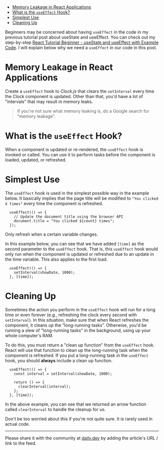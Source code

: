 - [Memory Leakage in React Applications](#memory-leakage-in-react-applications)
- [What is the `useEffect` Hook?](#what-is-the-useeffect-hook)
- [Simplest Use](#simplest-use)
- [Cleaning Up](#cleaning-up)

Beginners may be concerned about having `useEffect` in the code in my previous tutorial post about useState and useEffect. You can check out my step-by-step [React Tutorial Beginner - useState and useEffect with Example Code](https://amirahnasihah.hashnode.dev/react-tutorial-beginner-usestate-and-useeffect-with-example-code). I will explain below why we need a `useEffect` in our code in this post.

# Memory Leakage in React Applications

Create a `useEffect` hook to _Clock.js_ that clears the `setInterval` every time the Clock component is updated. Other than that, you'd have a lot of "intervals" that may result in memory leaks.

> If you're not sure what memory leaking is, do a Google search for “memory leakage”.

# What is the `useEffect` Hook?

When a component is updated or re-rendered, the `useEffect` hook is invoked or called. You can use it to perform tasks before the component is loaded, updated, or refreshed.

# Simplest Use

The `useEffect` hook is used in the simplest possible way in the example below. It basically implies that the page title will be modified to `"You clicked X times"` every time the component is refreshed.

```JSX
  useEffect(() => {
    // Update the document title using the browser API
    document.title = "You clicked ${count} times";
  });
```

Only refresh when a certain variable changes.

In this example below, you can see that we have added `[time]` as the second parameter to the `useEffect` hook. That is, this `useEffect` hook would only run when the component is updated or refreshed due to an update in the time variable. This also applies to the first load.

```JSX
  useEffect(() => {
    setInterval(showDate, 1000);
  }, [time]);
```

# Cleaning Up

Sometimes the action you perform in the `useEffect` hook will run for a long time or even forever (e.g., refreshing the clock every second with `setInterval`). In this situation,  make sure that when React refreshes the component, it cleans up the “long-running tasks”. Otherwise, you'd be running a slew of "long-running tasks" in the background, using up your whole computer's RAM.

To do this, you must return a "clean up function" from the `useEffect` hook. React will use that function to clean up the long-running task when the component is refreshed. If you put a long-running task in the `useEffect` hook, you should **always** include a clean up function.

```JSX
  useEffect(() => {
    const interval = setInterval(showDate, 1000);

    return () => {
      clearInterval(interval);
    };
  }, [time]);
```

In the above example, you can see that we returned an arrow function called `clearInterval` to handle the cleanup for us.

Don't be too worried about this if you're not quite sure. It is rarely used in actual code.

---

Please share it with the community at [daily.dev](https://app.daily.dev/) by adding the article's URL / link to the feed.
